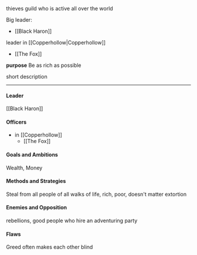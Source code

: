 thieves guild who is active all over the world

Big leader:
- [[Black Haron]]

leader in [[Copperhollow|Copperhollow]]
- [[The Fox]]

**purpose**
Be as rich as possible

short description

---
#### Leader

[[Black Haron]]
#### Officers

- in [[Copperhollow]]
	- [[The Fox]]
#### Goals and Ambitions

Wealth, Money
#### Methods and Strategies 

Steal from all people of all walks of life, rich, poor, doesn't matter
extortion
#### Enemies and Opposition 

rebellions, good people who hire an adventuring party
#### Flaws

Greed often makes each other blind